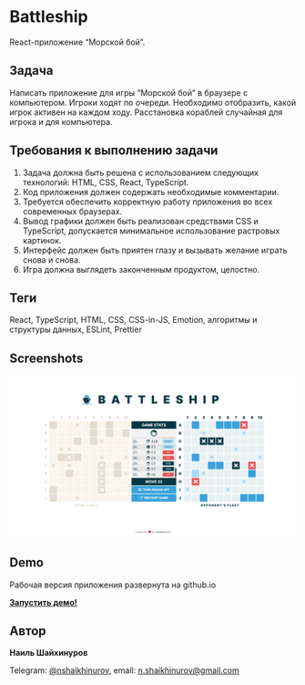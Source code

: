 # Battleship

React-приложение “Морской бой”.

## Задача

Написать приложение для игры “Морской бой” в браузере с компьютером.
Игроки ходят по очереди. Необходимо отобразить, какой игрок активен на каждом ходу. Расстановка кораблей случайная для игрока и для компьютера.

## Требования к выполнению задачи

1. Задача должна быть решена с использованием следующих технологий: HTML, CSS, React, TypeScript.
2. Код приложения должен содержать необходимые комментарии.
3. Требуется обеспечить корректную работу приложения во всех современных браузерах.
4. Вывод графики должен быть реализован средствами CSS и TypeScript, допускается минимальное использование растровых картинок.
5. Интерфейс должен быть приятен глазу и вызывать желание играть снова и снова.
6. Игра должна выглядеть законченным продуктом, целостно.

## Теги

React, TypeScript, HTML, CSS, CSS-in-JS, Emotion, алгоритмы и структуры данных, ESLint, Prettier

## Screenshots

![](screenshots/gameplay.png)

## Demo

Рабочая версия приложения развернута на github.io

**[Запустить демо!](https://nshaikhinurov.github.io/battleship-game/)**

## Автор

**Наиль Шайхинуров**

Telegram: [@nshaikhinurov](https://t.me/nshaikhinurov), email: n.shaikhinurov@gmail.com
